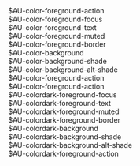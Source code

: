 <div class="palette palette--foreground-action">
  <span>$AU-color-foreground-action</span>
</div>
<div class="palette palette--foreground-focus">
  <span>$AU-color-foreground-focus</span>
</div>
<div class="palette palette--foreground-text">
  <span>$AU-color-foreground-text</span>
</div>
<div class="palette palette--foreground-muted">
  <span>$AU-color-foreground-muted</span>
</div>
<div class="palette palette--foreground-border">
  <span>$AU-color-foreground-border</span>
</div>
<div class="palette palette--background">
  <span>$AU-color-background</span>
</div>
<div class="palette palette--background-shade">
  <span>$AU-color-background-shade</span>
</div>
<div class="palette palette--background-alt">
  <span>$AU-color-background-alt-shade</span>
</div>
<div class="palette palette--background-alt-shade">
  <span>$AU-color-foreground-action</span>
</div>
<div class="palette palette--dark palette--dark--foreground-action">
  <span>$AU-color-foreground-action</span>
</div>
<div class="palette palette--dark palette--dark--foreground-focus">
  <span>$AU-colordark-foreground-focus</span>
</div>
<div class="palette palette--dark palette--dark--foreground-text">
  <span>$AU-colordark-foreground-text</span>
</div>
<div class="palette palette--dark palette--dark--foreground-muted">
  <span>$AU-colordark-foreground-muted</span>
</div>
<div class="palette palette--dark palette--dark--foreground-border">
  <span>$AU-colordark-foreground-border</span>
</div>
<div class="palette palette--dark palette--dark--background">
  <span>$AU-colordark-background</span>
</div>
<div class="palette palette--dark palette--dark--background-shade">
  <span>$AU-colordark-background-shade</span>
</div>
<div class="palette palette--dark palette--dark--background-alt">
  <span>$AU-colordark-background-alt-shade</span>
</div>
<div class="palette palette--dark palette--dark--background-alt-shade">
  <span>$AU-colordark-foreground-action</span>
</div>

